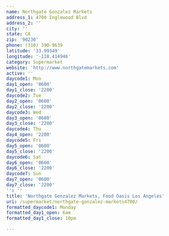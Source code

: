 ```yaml
---
name: Northgate Gonzalez Markets
address_1: 4700 Inglewood Blvd
address_2: ''
city: ''
state: CA
zip: '90230'
phone: (310) 390-9639
latitude: '33.99349'
longitude: '-118.414946'
category: Supermarket
website: 'http://www.northgatemarkets.com'
active: ''
daycode1: Mon
day1_open: '0600'
day1_close: '2200'
daycode2: Tue
day2_open: '0600'
day2_close: '2200'
daycode3: Wed
day3_open: '0600'
day3_close: '2200'
daycode4: Thu
day4_open: '2200'
daycode5: Fri
day5_open: '0600'
day5_close: '2200'
daycode6: Sat
day6_open: '0600'
day6_close: '2200'
daycode7: Sun
day7_open: '0600'
day7_close: '2200'
'': ''
title: 'Northgate Gonzalez Markets, Food Oasis Los Angeles'
uri: /supermarket/northgate-gonzalez-markets4700/
formatted_daycode1: Monday
formatted_day1_open: 6am
formatted_day1_close: 10pm

---
```

